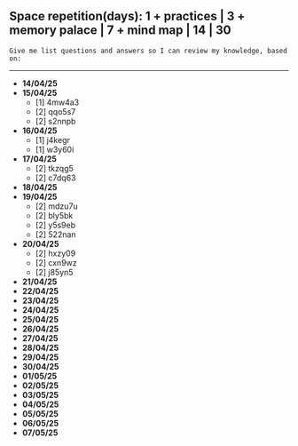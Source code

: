 ## Space repetition(days): 1 + practices | 3 + memory palace | 7 + mind map | 14 | 30

```text
Give me list questions and answers so I can review my knowledge, based on:

```

---

- **14/04/25**
- **15/04/25**
    - [1] 4mw4a3
    - [2] qqo5s7
    - [2] s2nnpb
- **16/04/25**
    - [1] j4kegr
    - [1] w3y60i
- **17/04/25**
    - [2] tkzqg5
    - [2] c7dq63
- **18/04/25**
- **19/04/25**
    - [2] mdzu7u
    - [2] bly5bk
    - [2] y5s9eb
    - [2] 522nan
- **20/04/25**
    - [2] hxzy09
    - [2] cxn9wz
    - [2] j85yn5
- **21/04/25**
- **22/04/25**
- **23/04/25**
- **24/04/25**
- **25/04/25**
- **26/04/25**
- **27/04/25**
- **28/04/25**
- **29/04/25**
- **30/04/25**
- **01/05/25**
- **02/05/25**
- **03/05/25**
- **04/05/25**
- **05/05/25**
- **06/05/25**
- **07/05/25**

